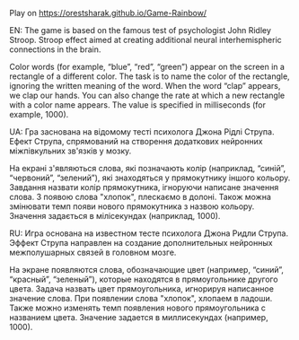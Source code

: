 Play on https://orestsharak.github.io/Game-Rainbow/ 

EN: The game is based on the famous test of psychologist John Ridley Stroop. Stroop effect aimed at creating additional neural interhemispheric connections in the brain.

Color words (for example, “blue”, “red”, “green”) appear on the screen in a rectangle of a different color.
The task is to name the color of the rectangle, ignoring the written meaning of the word.
When the word “clap” appears, we clap our hands.
You can also change the rate at which a new rectangle with a color name appears. The value is specified in milliseconds (for example, 1000).

UA: Гра заснована на відомому тесті психолога Джона Рідлі Струпа. Ефект Струпа, спрямований на створення додаткових нейронних міжпівкульних зв'язків у мозку.

На екрані з'являються слова, які позначають колір (наприклад, “синій”, “червоний”, “зелений”), які знаходяться у прямокутнику іншого кольору.
Завдання назвати колір прямокутника, ігноруючи написане значення слова.
З появою слова "хлопок", плескаємо в долоні.
Також можна змінювати темп появи нового прямокутника з назвою кольору. Значення задається в мілісекундах (наприклад, 1000).

RU: Игра основана на известном тесте психолога Джона Ридли Струпа. Эффект Струпа направлен на создание дополнительных нейронных межполушарных связей в головном мозге.

На экране появляются слова, обозначающие цвет (например, “синий”, “красный”, “зеленый”), которые находятся в прямоугольнике другого цвета.
Задача назвать цвет прямоугольника, игнорируя написанное значение слова.
При появлении слова "хлопок",  хлопаем в ладоши.
Также можно изменять темп появления нового прямоугольника с названием цвета. Значение задается в миллисекундах (например, 1000).

